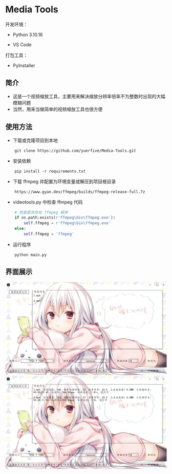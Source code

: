 Media Tools
===========

开发环境：

- Python 3.10.16

- VS Code

打包工具：

- PyInstaller

## 简介

- 这是一个视频缩放工具，主要用来解决缩放分辨率倍率不为整数时出现的大幅模糊问题
- 当然，用来当做简单的视频缩放工具也很方便

## 使用方法

- 下载或克隆项目到本地

```
    git clone https://github.com/yuerfive/Media-Tools.git
```

- 安装依赖

```
    pip install -r requirements.txt
```

- 下载 ffmpeg 并配置为环境变量或解压到项目根目录

```
    https://www.gyan.dev/ffmpeg/builds/ffmpeg-release-full.7z
```

- videotools.py 中检查 ffmpeg 代码

```python
    # 检查是否存在 ffmpeg 程序
    if os.path.exists(r'ffmpeg\bin\ffmpeg.exe'):
        self.ffmpeg = r'ffmpeg\bin\ffmpeg.exe'
    else:
        self.ffmpeg = 'ffmpeg'
```

- 运行程序

```
    python main.py
```

## 界面展示

![](README.assets/1.png)
![](README.assets/2.png)